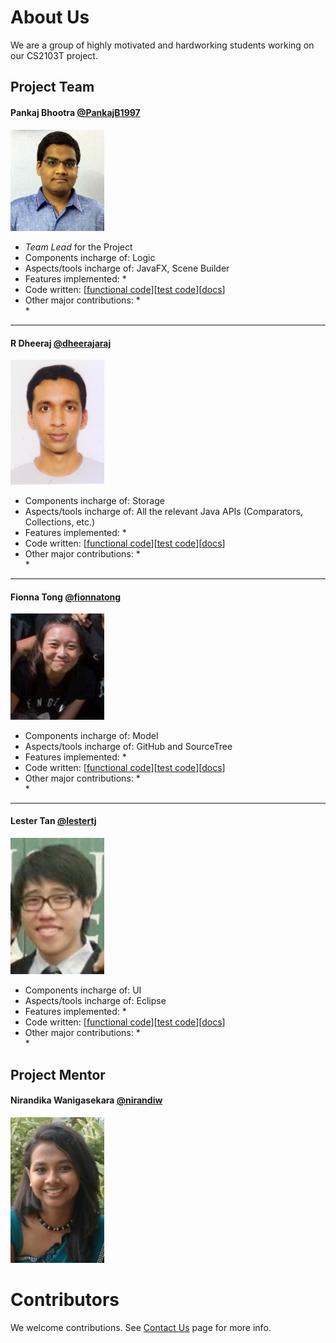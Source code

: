 # About Us

We are a group of highly motivated and hardworking students working on our CS2103T project.

## Project Team

#### Pankaj Bhootra [@PankajB1997](https://github.com/PankajB1997)

<img src="images/PankajBhootra.JPG" width="150">

* *Team Lead* for the Project
* Components incharge of: Logic
* Aspects/tools incharge of: JavaFX, Scene Builder 
* Features implemented:
  *  
* Code written: [[functional code](A0144919W.md)][[test code](A0144919W.md)][[docs](A0144919W.md)]
* Other major contributions:
  *  
  *  

-----

#### R Dheeraj [@dheerajaraj](https://github.com/dheerajaraj)

<img src="images/RDheeraj.jpg" width="150">

* Components incharge of: Storage
* Aspects/tools incharge of: All the relevant Java APIs (Comparators, Collections, etc.)
* Features implemented:
  *  
* Code written: [[functional code](/collated/A0144919W.md)][[test code](/collated/A0144919W.md)][[docs](/collated/A0144919W.md)]
* Other major contributions:
  *  
  *  

-----

#### Fionna Tong [@fionnatong](https://github.com/fionnatong)

<img src="images/FionnaTong.jpeg" width="150">

* Components incharge of: Model
* Aspects/tools incharge of: GitHub and SourceTree
* Features implemented:
  *  
* Code written: [[functional code](A0144919W.md)][[test code](A0144919W.md)][[docs](A0144919W.md)]
* Other major contributions:
  *  
  *  

-----

#### Lester Tan [@lestertj](https://github.com/lestertj)

<img src="images/LesterTan.jpg" width="150">

* Components incharge of: UI
* Aspects/tools incharge of: Eclipse
* Features implemented:
  *  
* Code written: [[functional code](A0144919W.md)][[test code](A0144919W.md)][[docs](A0144919W.md)]
* Other major contributions:
  *  
  *  

## Project Mentor
 
#### Nirandika Wanigasekara [@nirandiw](https://github.com/nirandiw)

<img src="images/ProjectMentor.JPG" width="150">


# Contributors

We welcome contributions. See [Contact Us](ContactUs.md) page for more info.
